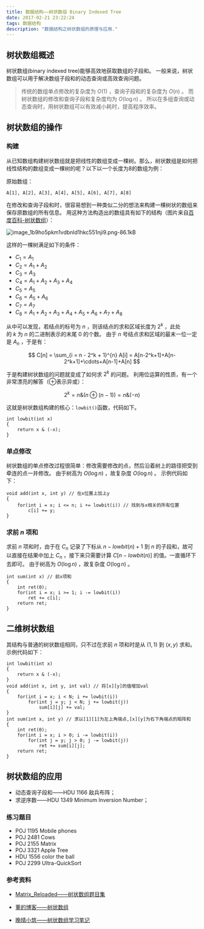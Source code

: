 ```yaml
---
title: 数据结构——树状数组 Binary Indexed Tree
date: 2017-02-21 23:22:24
tags: 数据结构
description: "数据结构之树状数组的原理与应用."
---
```


## 树状数组概述

树状数组(binary indexed tree)能够高效地获取数组的子段和。
一般来说，树状数组可以用于解决数组子段和的动态查询或高效查询问题。

> 传统的数组单点修改的复杂度为$~O(1)~$，查询子段和的复杂度为$~O(n)~$。
> 而树状数组的修改和查询子段和复杂度均为$~O(\log n)~$。
> 所以在多组查询或动态查询时，用树状数组可以有效减小耗时，提高程序效率。


## 树状数组的操作

### 构建

从已知数组构建树状数组就是把线性的数组变成一棵树。那么，树状数组是如何把线性结构的数组变成一棵树的呢？以下以一个长度为8的数组为例：

原始数组：

```
A[1], A[2], A[3], A[4], A[5], A[6], A[7], A[8]
```

在修改和查询子段和时，很容易想到一种类似二分的想法来构建一棵树状的数组来保存原数组的所有信息。
用这种方法构造出的数组具有如下的结构（图片来自[百度百科-树状数组][1]）：

![image_1b9ho5pkm1vdbnld1hkc551nji9.png-86.1kB][2]
 
这样的一棵树满足如下的条件：

 - $C_1=A_1$
 - $C_2=A_1+A_2$
 - $C_3=A_3$
 - $C_4=A_1+A_2+A_3+A_4$
 - $C_5=A_5$
 - $C_6=A_5+A_6$
 - $C_7=A_7$
 - $C_8=A_1+A_2+A_3+A_4+A_5+A_6+A_7+A_8$

从中可以发现，若结点的标号为$~n~$，则该结点的求和区域长度为$~2^k~$，此处的$~k~$为$~n~$的二进制表示的末尾$~0~$的个数。
由于$~n~$号结点求和区域的最末一位一定是$~A_n~$，于是有：

$$ C[n] = \sum_{i = n - 2^k + 1}^{n} A[i] = A[n-2^k+1]+A[n-2^k+1]+\cdots+A[n-1]+A[n] $$

于是构建树状数组的问题就变成了如何求$~2^k~$的问题。
利用位运算的性质，有一个非常漂亮的解答（$\oplus$表示异或）：

$$2^k=n\&(n\oplus (n-1))=n\&(-n)$$

这就是树状数组构建的核心：`lowbit()`函数，代码如下。

```
int lowbit(int x)   
{   
    return x & (-x);   
}   
```

### 单点修改

树状数组的单点修改过程很简单：修改需要修改的点，然后沿着树上的路径把受到牵连的点一并修改。
由于树高为$~O(\log n)~$，故复杂度$~O(\log n)~$。
示例代码如下：

```
void add(int x, int y) // 在x位置上加上y
{
    for(int i = x; i <= n; i += lowbit(i)) // 找到与x相关的所有位置
        c[i] += y;
}
```

### 求前$~n~$项和

求前$~n~$项和时，由于在$~C_n~$记录了下标从$~n-lowbit(n)+1~$到$~n~$的子段和，故可以直接在结果中加上$~C_n~$，接下来只需要计算$~C[n-lowbit(n)]~$的值。一直循环下去即可。
由于树高为$~O(\log n)~$，故复杂度$~O(\log n)~$。

```
int sum(int x) // 前x项和
{
    int ret(0);
    for(int i = x; i >= 1; i -= lowbit(i))
        ret += c[i];
    return ret;
}
```

## 二维树状数组

其结构与普通的树状数组相同，只不过在求前$~n~$项和时是从$~(1,1)~$到$~(x,y)~$求和。
示例代码如下：

```
int lowbit(int x)
{
	return x & (-x);
}
void add(int x, int y, int val) // 将[x][y]的值增加val
{
	for(int i = x; i < N; i += lowbit(i))
		for(int j = y; j < N; j += lowbit(j))
			sum[i][j] += val;
}
int sum(int x, int y) // 求以[1][1]为左上角端点,[x][y]为右下角端点的矩阵和
{
	int ret(0);
	for(int i = x; i > 0; i -= lowbit(i))
		for(int j = y; j > 0; j -= lowbit(j))
			ret += sum[i][j];
	return ret;
}
```

## 树状数组的应用

- 动态查询子段和——HDU 1166 敌兵布阵；
- 求逆序数——HDU 1349 Minimum Inversion Number；

### 练习题目

- POJ 1195 Mobile phones
- POJ 2481 Cows
- POJ 2155 Matrix
- POJ 3321 Apple Tree
- HDU 1556 color the ball
- POJ 2299 Ultra-QuickSort

### 参考资料

- [Matrix_Reloaded——树状数组题目集][4]
- [董的博客——树状数组][5]
- [晚晴小筑——树状数组学习笔记][6]


  [1]: http://baike.baidu.com/link?url=MWXznqHrg5WOaQXOilx_IgGzC_YzDNcwVqbMqltULN9YUIPgB75WQU2xpoIfPXsq7z21_2LSn3wILiRRZXC97xYZleNY6LkqUEIlsCsOLeUEamNkjYhEvMKisCmKMNXK
  [2]: http://static.zybuluo.com/lzcwr/cygbcza2ann0629f6fanea4n/image_1b9ho5pkm1vdbnld1hkc551nji9.png
  [3]: http://baike.baidu.com/link?url=MWXznqHrg5WOaQXOilx_IgGzC_YzDNcwVqbMqltULN9YUIPgB75WQU2xpoIfPXsq7z21_2LSn3wILiRRZXC97xYZleNY6LkqUEIlsCsOLeUEamNkjYhEvMKisCmKMNXK
  [4]: http://blog.csdn.net/matrix_reloaded/article/details/32101509
  [5]: http://dongxicheng.org/structure/binary_indexed_tree/
  [6]: http://blog.csdn.net/x_iya/article/details/8943264